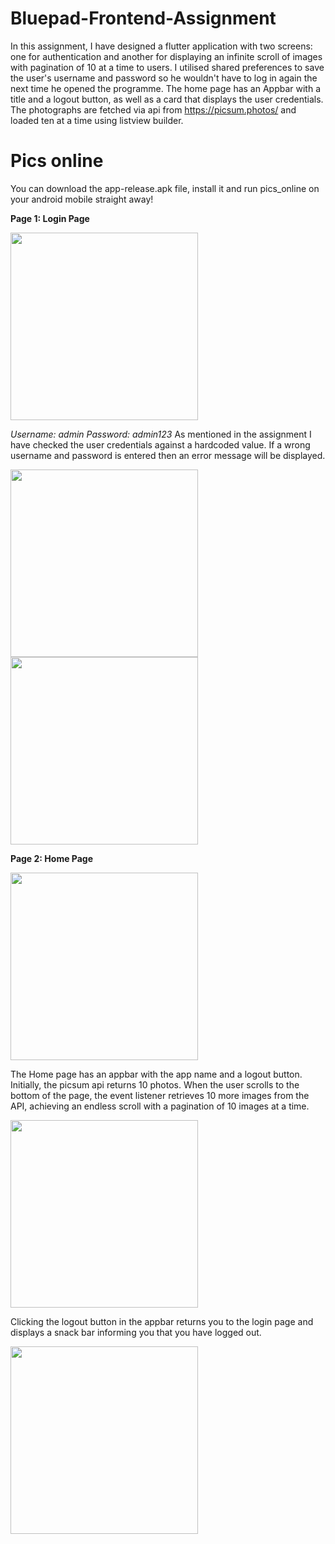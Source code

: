 # Bluepad-Frontend-Assignment
In this assignment, I have designed a flutter application with two screens: one for authentication and another for displaying an infinite scroll of images with pagination of 10 at a time to users. I utilised shared preferences to save the user's username and password so he wouldn't have to log in again the next time he opened the programme. The home page has an Appbar with a title and a logout button, as well as a card that displays the user credentials. The photographs are fetched via api from https://picsum.photos/ and loaded ten at a time using listview builder.

# Pics online
You can download the app-release.apk file, install it and run pics_online on your android mobile straight away!

****Page 1: Login Page****


<img src="https://user-images.githubusercontent.com/45164745/153407360-6a24410c-cab2-41f1-92eb-39a910e8fe78.png" height="300">

_Username: admin
Password: admin123_
As mentioned in the assignment I have checked the user credentials against a hardcoded value. If a wrong username and password is entered then an error message will be displayed.

<img src="https://user-images.githubusercontent.com/45164745/153407806-61adc949-1e88-46c9-a252-dd78de3419b5.png" height="300">
<img src="https://user-images.githubusercontent.com/45164745/153407818-93908e99-088c-49e6-914f-158ce033d958.png" height="300">
 
****Page 2: Home Page****

<img src="https://user-images.githubusercontent.com/45164745/153407927-1f0ab05f-a2fc-4453-a59a-31be9d78b507.png" height="300">
 
The Home page has an appbar with the app name and a logout button. Initially, the picsum api returns 10 photos. When the user scrolls to the bottom of the page, the event listener retrieves 10 more images from the API, achieving an endless scroll with a pagination of 10 images at a time.

 <img src="https://user-images.githubusercontent.com/45164745/153408687-e4a4a02e-e276-4616-87ad-315bd62a5973.png" height="300">

Clicking the logout button in the appbar returns you to the login page and displays a snack bar informing you that you have logged out.

 <img src="https://user-images.githubusercontent.com/45164745/153408898-a0a7c515-f291-478d-b75d-54ebd95ff291.png" height="300">

